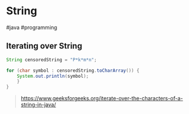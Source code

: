 # String
#java #programming 

## Iterating over String
```java
String censoredString = "P*k*m*n";

for (char symbol : censoredString.toCharArray()) {  
    System.out.println(symbol);
    }  
}
```
>https://www.geeksforgeeks.org/iterate-over-the-characters-of-a-string-in-java/